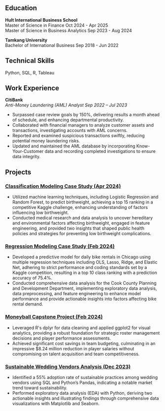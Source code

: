 ## Education
**Hult International Business School**  
Master of Science in Finance             Oct 2024 - Apr 2025  
Master of Science in Business Analytics  Sep 2023 - Aug 2024  

**Tamkang University**  
Bachelor of International Business       Sep 2018 - Jun 2022  

## Technical Skills
Python, SQL, R, Tableau

## Work Experience

**CitiBank**  
*Anti-Money Laundering (AML) Analyst     Sep 2022 – Jul 2023*    
- Surpassed case review goals by 150%, delivering results a month ahead of schedule, and enhancing departmental productivity.
- Collaborated with financial managers to analyze customer assets and transactions, investigating accounts with AML concerns.
-	Reported and examined suspicious transactions swiftly, reducing potential money laundering risks.
-	Updated and maintained the AML database by incorporating Know-Your-Customer data and recording completed investigations to ensure data integrity.

## Projects

### [Classification Modeling Case Study (Apr 2024)](https://github.com/VC94123/Vivi-Portfolio/tree/main/Classification%20Modeling)  
- Utilized machine learning techniques, including Logistic Regression and Random Forest, to predict birthweight, achieving a top 15 ranking in a competitive Kaggle challenge, enhancing understanding of factors influencing low birthweight.  
- Conducted medical research and data analysis to uncover hereditary and environmental factors affecting birthweight, engaged in feature engineering, and provided two insights that shaped public health policies and strategies for preventing low birthweight complications.

### [Regression Modeling Case Study (Feb 2024)](https://github.com/VC94123/Vivi-Portfolio/tree/main/Regression%20Modeling)  
- Developed a predictive model for daily bike rentals in Chicago using multiple regression techniques including OLS, Lasso, Ridge, and Elastic Net, adhering to strict performance and coding standards set by a Kaggle competition, resulting in a top 10 class ranking with a prediction accuracy of 75.4%.  
- Conducted comprehensive data analysis for the Cook County Planning and Development Department, implementing exploratory data analysis, data preprocessing, and feature engineering to enhance model performance and provide actionable insights into factors affecting bike rental demand.

### [Moneyball Capstone Project (Feb 2024)](https://github.com/VC94123/Vivi-Portfolio/tree/main/Moneyball%20Capstone%20Project)  
- Leveraged R's dplyr for data cleaning and applied ggplot2 for visual analytics, providing a robust foundation for strategic roster management decisions and player performance assessments.  
- Achieved significant cost savings in team budgeting, culminating in an impressive $8.24 million reduction in player salaries without compromising on talent acquisition and team competitiveness.

### [Sustainable Wedding Vendors Analysis (Dec 2023)](https://github.com/VC94123/Vivi-Portfolio/tree/main/Sustainable%20Wedding%20Vendors%20Analysis%20Project)  
- Identified a 55% adoption rate of sustainable practices among wedding vendors using SQL and Python’s Pandas, indicating a notable market trend toward sustainability.  
- Performed exploratory data analysis (EDA) with Python, deriving two actionable insights and illustrating findings through comprehensive data visualizations with Matplotlib and Seaborn.

